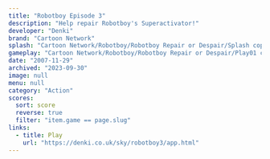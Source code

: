 ```yaml
---
title: "Robotboy Episode 3"
description: "Help repair Robotboy's Superactivator!"
developer: "Denki"
brand: "Cartoon Network"
splash: "Cartoon Network/Robotboy/Robotboy Repair or Despair/Splash copy.jpg"
gameplay: "Cartoon Network/Robotboy/Robotboy Repair or Despair/Play01 copy.jpg"
date: "2007-11-29"
archived: "2023-09-30"
image: null
menu: null
category: "Action"
scores:
  sort: score
  reverse: true
  filter: "item.game == page.slug"
links:
  - title: Play
    url: "https://denki.co.uk/sky/robotboy3/app.html"
---
```

